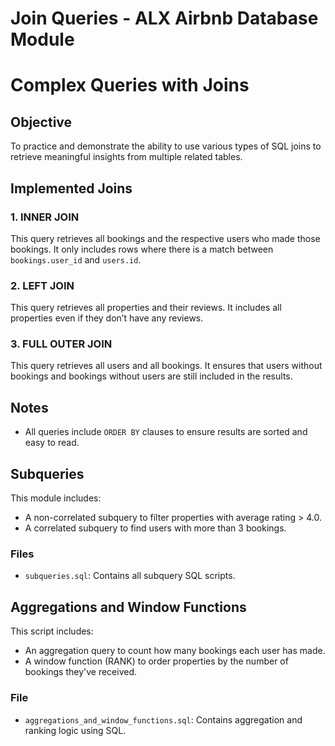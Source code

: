 # Join Queries - ALX Airbnb Database Module

# Complex Queries with Joins

## Objective
To practice and demonstrate the ability to use various types of SQL joins to retrieve meaningful insights from multiple related tables.

## Implemented Joins

### 1. INNER JOIN
This query retrieves all bookings and the respective users who made those bookings. It only includes rows where there is a match between `bookings.user_id` and `users.id`.

### 2. LEFT JOIN
This query retrieves all properties and their reviews. It includes all properties even if they don’t have any reviews.

### 3. FULL OUTER JOIN
This query retrieves all users and all bookings. It ensures that users without bookings and bookings without users are still included in the results.

## Notes
- All queries include `ORDER BY` clauses to ensure results are sorted and easy to read.

## Subqueries

This module includes:
- A non-correlated subquery to filter properties with average rating > 4.0.
- A correlated subquery to find users with more than 3 bookings.

### Files
- `subqueries.sql`: Contains all subquery SQL scripts.

## Aggregations and Window Functions

This script includes:
- An aggregation query to count how many bookings each user has made.
- A window function (RANK) to order properties by the number of bookings they've received.

### File
- `aggregations_and_window_functions.sql`: Contains aggregation and ranking logic using SQL.
